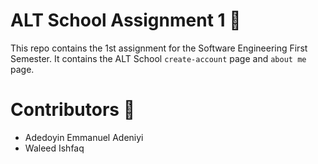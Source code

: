 # ALT School Assignment 1 🚀

This repo contains the 1st assignment for the Software Engineering First Semester. It contains the ALT School `create-account` page and `about me` page.

# Contributors 🧔

- Adedoyin Emmanuel Adeniyi
- Waleed Ishfaq 
